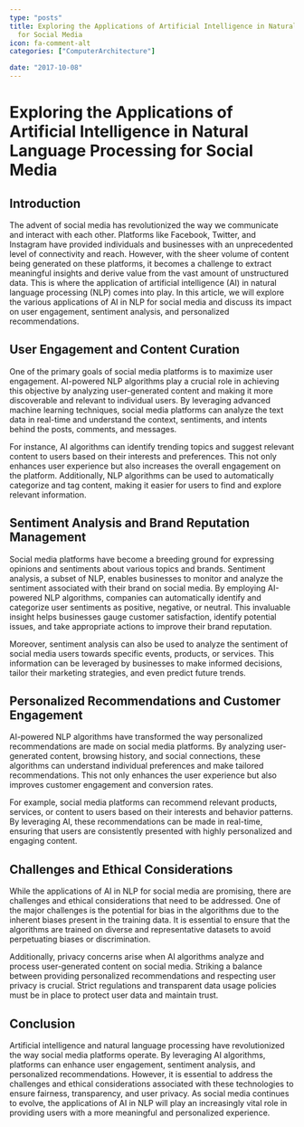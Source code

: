 ```yaml
---
type: "posts"
title: Exploring the Applications of Artificial Intelligence in Natural Language Processing
  for Social Media
icon: fa-comment-alt
categories: ["ComputerArchitecture"]

date: "2017-10-08"
---
```




# Exploring the Applications of Artificial Intelligence in Natural Language Processing for Social Media

## Introduction

The advent of social media has revolutionized the way we communicate and interact with each other. Platforms like Facebook, Twitter, and Instagram have provided individuals and businesses with an unprecedented level of connectivity and reach. However, with the sheer volume of content being generated on these platforms, it becomes a challenge to extract meaningful insights and derive value from the vast amount of unstructured data. This is where the application of artificial intelligence (AI) in natural language processing (NLP) comes into play. In this article, we will explore the various applications of AI in NLP for social media and discuss its impact on user engagement, sentiment analysis, and personalized recommendations.

## User Engagement and Content Curation

One of the primary goals of social media platforms is to maximize user engagement. AI-powered NLP algorithms play a crucial role in achieving this objective by analyzing user-generated content and making it more discoverable and relevant to individual users. By leveraging advanced machine learning techniques, social media platforms can analyze the text data in real-time and understand the context, sentiments, and intents behind the posts, comments, and messages.

For instance, AI algorithms can identify trending topics and suggest relevant content to users based on their interests and preferences. This not only enhances user experience but also increases the overall engagement on the platform. Additionally, NLP algorithms can be used to automatically categorize and tag content, making it easier for users to find and explore relevant information.

## Sentiment Analysis and Brand Reputation Management

Social media platforms have become a breeding ground for expressing opinions and sentiments about various topics and brands. Sentiment analysis, a subset of NLP, enables businesses to monitor and analyze the sentiment associated with their brand on social media. By employing AI-powered NLP algorithms, companies can automatically identify and categorize user sentiments as positive, negative, or neutral. This invaluable insight helps businesses gauge customer satisfaction, identify potential issues, and take appropriate actions to improve their brand reputation.

Moreover, sentiment analysis can also be used to analyze the sentiment of social media users towards specific events, products, or services. This information can be leveraged by businesses to make informed decisions, tailor their marketing strategies, and even predict future trends.

## Personalized Recommendations and Customer Engagement

AI-powered NLP algorithms have transformed the way personalized recommendations are made on social media platforms. By analyzing user-generated content, browsing history, and social connections, these algorithms can understand individual preferences and make tailored recommendations. This not only enhances the user experience but also improves customer engagement and conversion rates.

For example, social media platforms can recommend relevant products, services, or content to users based on their interests and behavior patterns. By leveraging AI, these recommendations can be made in real-time, ensuring that users are consistently presented with highly personalized and engaging content.

## Challenges and Ethical Considerations

While the applications of AI in NLP for social media are promising, there are challenges and ethical considerations that need to be addressed. One of the major challenges is the potential for bias in the algorithms due to the inherent biases present in the training data. It is essential to ensure that the algorithms are trained on diverse and representative datasets to avoid perpetuating biases or discrimination.

Additionally, privacy concerns arise when AI algorithms analyze and process user-generated content on social media. Striking a balance between providing personalized recommendations and respecting user privacy is crucial. Strict regulations and transparent data usage policies must be in place to protect user data and maintain trust.

## Conclusion

Artificial intelligence and natural language processing have revolutionized the way social media platforms operate. By leveraging AI algorithms, platforms can enhance user engagement, sentiment analysis, and personalized recommendations. However, it is essential to address the challenges and ethical considerations associated with these technologies to ensure fairness, transparency, and user privacy. As social media continues to evolve, the applications of AI in NLP will play an increasingly vital role in providing users with a more meaningful and personalized experience.